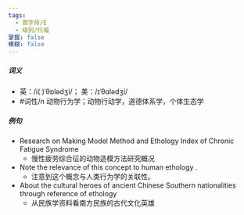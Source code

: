 ```yaml
---
tags:
  - 首字母/E
  - 级别/托福
掌握: false
模糊: false
---
```

##### 词义
- 英：/i(ː)ˈθɒlədʒi/； 美：/ɪˈθɑlədʒi/
- #词性/n  动物行为学；动物行动学，道德体系学，个体生态学
##### 例句
- Research on Making Model Method and Ethology Index of Chronic Fatigue Syndrome
	- 慢性疲劳综合征的动物造模方法研究概况
- Note the relevance of this concept to human ethology .
	- 注意到这个概念与人类行为学的关联性。
- About the cultural heroes of ancient Chinese Southern nationalities through reference of ethology
	- 从民族学资料看南方民族的古代文化英雄
